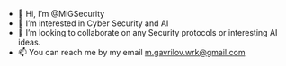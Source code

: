 - 👋 Hi, I’m @MiGSecurity
- 👀 I’m interested in Cyber Security and AI
- 💞️ I’m looking to collaborate on any Security protocols or interesting AI ideas.
- 📫 You can reach me by my email m.gavrilov.wrk@gmail.com

<!---
MiGSecurity/MiGSecurity is a ✨ special ✨ repository because its `README.md` (this file) appears on your GitHub profile.
You can click the Preview link to take a look at your changes.
--->
